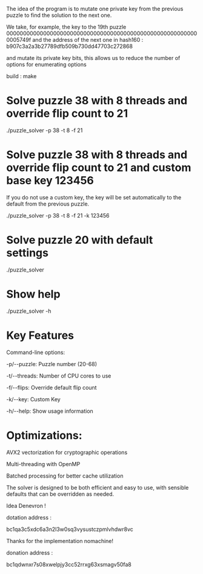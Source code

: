 The idea of ​​the program is to mutate one private key from the previous puzzle to find the solution to the next one.

We take, for example, the key to the 19th puzzle 0000000000000000000000000000000000000000000000000000000000005749f and the address of the next one in hash160 : b907c3a2a3b27789dfb509b730dd47703c272868

and mutate its private key bits, this allows us to reduce the number of options for enumerating options

build : make

# Solve puzzle 38 with 8 threads and override flip count to 21

./puzzle_solver -p 38 -t 8 -f 21

# Solve puzzle 38 with 8 threads and override flip count to 21 and custom base key 123456

If you do not use a custom key, the key will be set automatically to the default from the previous puzzle.

./puzzle_solver -p 38 -t 8 -f 21 -k 123456

# Solve puzzle 20 with default settings

./puzzle_solver

# Show help

./puzzle_solver -h

# Key Features

Command-line options:

-p/--puzzle: Puzzle number (20-68)

-t/--threads: Number of CPU cores to use

-f/--flips: Override default flip count

-k/--key: Custom Key

-h/--help: Show usage information

# Optimizations:

AVX2 vectorization for cryptographic operations

Multi-threading with OpenMP

Batched processing for better cache utilization

The solver is designed to be both efficient and easy to use, with sensible defaults that can be overridden as needed.

Idea Denevron !

dotation address :

bc1qa3c5xdc6a3n2l3w0sq3vysustczpmlvhdwr8vc

Thanks for the implementation nomachine!

donation address :

bc1qdwnxr7s08xwelpjy3cc52rrxg63xsmagv50fa8
